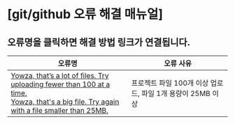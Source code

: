 # [git/github 오류 해결 매뉴얼]

## 오류명을 클릭하면 해결 방법 링크가 연결됩니다.
| 오류명 | 오류 사유 |
|-------|-------|
| [Yowza, that’s a lot of files. Try uploading fewer than 100 at a time.](https://hyeonstone.tistory.com/entry/%EA%B9%83%ED%97%88%EB%B8%8C-Yowza-that%E2%80%99s-a-lot-of-files-Try-uploading-fewer-than-100-at-a-time-%EC%98%A4%EB%A5%98-100%EA%B0%9C-%EB%84%98%EB%8A%94-%EB%8C%80%ED%98%95-%ED%8C%8C%EC%9D%BC-%EC%97%85%EB%A1%9C%EB%93%9C%ED%95%98%EA%B8%B0)<br>[Yowza, that's a big file. Try again with a file smaller than 25MB.](https://hyeonstone.tistory.com/entry/%EA%B9%83%ED%97%88%EB%B8%8C-Yowza-that%E2%80%99s-a-lot-of-files-Try-uploading-fewer-than-100-at-a-time-%EC%98%A4%EB%A5%98-100%EA%B0%9C-%EB%84%98%EB%8A%94-%EB%8C%80%ED%98%95-%ED%8C%8C%EC%9D%BC-%EC%97%85%EB%A1%9C%EB%93%9C%ED%95%98%EA%B8%B0) | 프로젝트 파일 100개 이상 업로드, 파일 1개 용량이 25MB 이상 |

